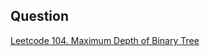 ## Question
[Leetcode 104. Maximum Depth of Binary Tree](https://leetcode.com/problems/maximum-depth-of-binary-tree/submissions/)